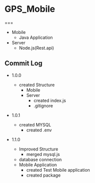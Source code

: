 # GPS_Mobile
===

+ Mobile
    + Java Application
+ Server
    +  Node.js(Rest.api)
   
Commit Log
---
+ 1.0.0
    + created Structure
        + Mobile
        + Server
            + created index.js
            + .gitignore
   
+ 1.0.1
    + created MYSQL
        + created .env        
   
+ 1.1.0
    + Improved Structure
        + merged mysql.js
    + database connection
    + Mobile Application
        + created Test Mobile application
        + created package